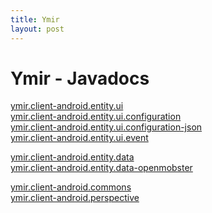 ```yaml
---
title: Ymir
layout: post
---
```


# Ymir - Javadocs

[ymir.client-android.entity.ui](ymir.client-android.entity.ui) <br>
[ymir.client-android.entity.ui.configuration](ymir.client-android.entity.ui.configuration) <br>
[ymir.client-android.entity.ui.configuration-json](ymir.client-android.entity.ui.configuration-json) <br>
[ymir.client-android.entity.ui.event](ymir.client-android.entity.ui.event) <br>


[ymir.client-android.entity.data](ymir.client-android.entity.data) <br>
[ymir.client-android.entity.data-openmobster](ymir.client-android.entity.data-openmobster) <br>


[ymir.client-android.commons](ymir.client-android.commons) <br>
[ymir.client-android.perspective](ymir.client-android.perspective) <br>
